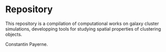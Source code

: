 # Repository

This repository is a compilation of computational works on galaxy cluster simulations, developping tools for studying spatial properties of clustering objects. 

Constantin Payerne.
